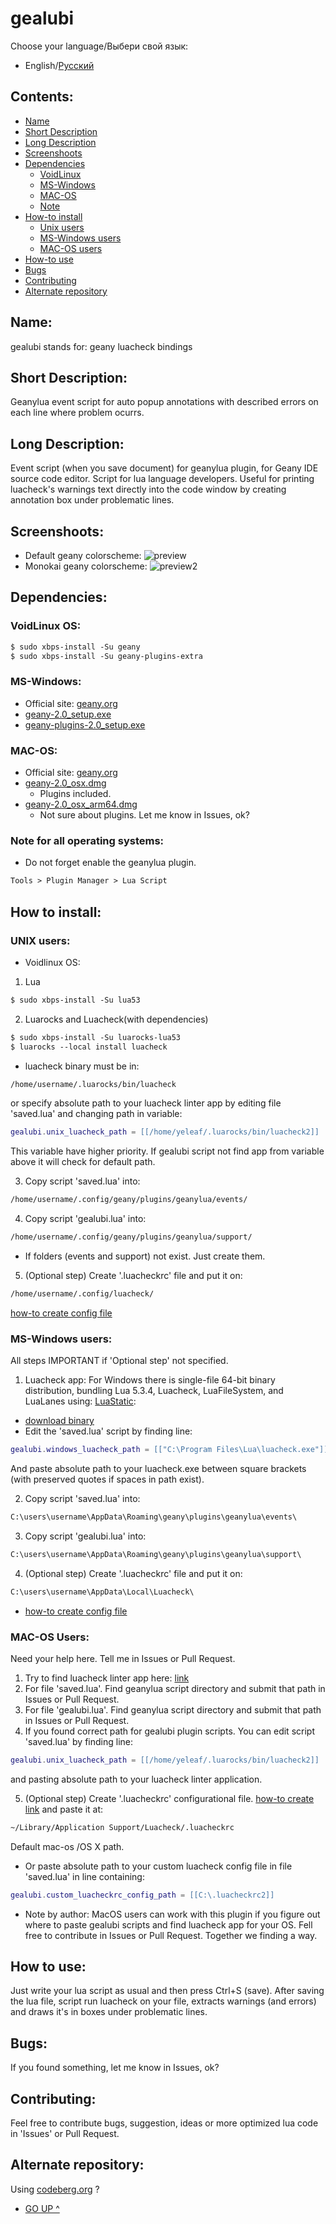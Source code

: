 # gealubi
Choose your language/Выбери свой язык:
- English/[Русский](https://github.com/Yenoxel/gealubi/blob/main/%D0%9F%D0%A0%D0%9E%D0%A7%D0%A2%D0%98-%D0%9C%D0%95%D0%9D%D0%AF.md)
## Contents:
* [Name](#name)
* [Short Description](#short-description)
* [Long Description](#long-description)
* [Screenshoots](#screenshoots)
* [Dependencies](#dependencies)
    - [VoidLinux](#voidlinux-os)
    - [MS-Windows](#ms-windows)
    - [MAC-OS](#mac-os)
    - [Note](#note-for-all-operating-systems)
* [How-to install](#how-to-install)
    - [Unix users](#unix-users)
    - [MS-Windows users](#ms-windows-users)
    - [MAC-OS users](#mac-os-users)
* [How-to use](#how-to-use)
* [Bugs](#bugs)
* [Contributing](#contributing)
* [Alternate repository](#alternate-repository)
## Name:
gealubi stands for: geany luacheck bindings
## Short Description:
Geanylua event script for auto popup annotations with described errors on each line where problem ocurrs.
## Long Description:
Event script (when you save document) for geanylua plugin, for Geany IDE source code editor. Script for lua language developers. Useful for printing luacheck's warnings text directly into the code window by creating annotation box under problematic lines.
## Screenshoots:
- Default geany colorscheme:
![preview](https://github.com/Yenoxel/gealubi/blob/main/geany-default-colorscheme-luacheck-warnings.png)
- Monokai geany colorscheme:
![preview2](https://github.com/Yenoxel/gealubi/blob/main/geany-monokai-colorscheme-luacheck-warnings.png)
## Dependencies:
### VoidLinux OS:
````markdown
$ sudo xbps-install -Su geany
$ sudo xbps-install -Su geany-plugins-extra
````
### MS-Windows:
- Official site: [geany.org](https://www.geany.org/download/releases/)
- [geany-2.0_setup.exe](https://download.geany.org/geany-2.0_setup.exe)
- [geany-plugins-2.0_setup.exe](https://plugins.geany.org/geany-plugins/geany-plugins-2.0_setup.exe)
### MAC-OS:
- Official site: [geany.org](https://www.geany.org/download/releases/)
- [geany-2.0_osx.dmg](https://download.geany.org/geany-2.0_osx.dmg)
    - Plugins included.
- [geany-2.0_osx_arm64.dmg](https://download.geany.org/geany-2.0_osx_arm64.dmg)
    - Not sure about plugins. Let me know in Issues, ok?
### Note for all operating systems:
- Do not forget enable the geanylua plugin.
````markdown
Tools > Plugin Manager > Lua Script 
````
## How to install:
### UNIX users:
- Voidlinux OS:
1. Lua
````markdown
$ sudo xbps-install -Su lua53
````

2. Luarocks and Luacheck(with dependencies)
````markdown
$ sudo xbps-install -Su luarocks-lua53
$ luarocks --local install luacheck
````
- luacheck binary must be in:
````markdown
/home/username/.luarocks/bin/luacheck
````
or specify absolute path to your luacheck linter app by editing file 'saved.lua' and changing path in variable:
````lua
gealubi.unix_luacheck_path = [[/home/yeleaf/.luarocks/bin/luacheck2]]
````
This variable have higher priority. If gealubi script not find app from variable above it will check for default path.

3. Copy script 'saved.lua' into:
````markdown
/home/username/.config/geany/plugins/geanylua/events/
````

4. Copy script 'gealubi.lua' into:
````markdown
/home/username/.config/geany/plugins/geanylua/support/
````

- If folders (events and support) not exist. Just create them.
5. (Optional step) Create '.luacheckrc' file and put it on:
````markdown
/home/username/.config/luacheck/
````
[how-to create config file](https://luacheck.readthedocs.io/en/stable/config.html)
### MS-Windows users:
All steps IMPORTANT if 'Optional step' not specified.
1. Luacheck app:
For Windows there is single-file 64-bit binary distribution, bundling Lua 5.3.4, Luacheck, LuaFileSystem, and LuaLanes using: [LuaStatic](https://github.com/ers35/luastatic): 
- [download binary](https://github.com/lunarmodules/luacheck/releases/download/v1.2.0/luacheck.exe)
- Edit the 'saved.lua' script by finding line:
````lua
gealubi.windows_luacheck_path = [["C:\Program Files\Lua\luacheck.exe"]]
````
And paste absolute path to your luacheck.exe between square brackets (with preserved quotes if spaces in path exist).

2. Copy script 'saved.lua' into:
````markdown
C:\users\username\AppData\Roaming\geany\plugins\geanylua\events\
````

3. Copy script 'gealubi.lua' into:
````markdown
C:\users\username\AppData\Roaming\geany\plugins\geanylua\support\
````

4. (Optional step) Create '.luacheckrc' file and put it on:
````markdown
C:\users\username\AppData\Local\Luacheck\
````
- [how-to create config file](https://luacheck.readthedocs.io/en/stable/config.html)
### MAC-OS Users:
Need your help here. Tell me in Issues or Pull Request.
1. Try to find luacheck linter app here: [link](https://github.com/lunarmodules/luacheck/releases)
2. For file 'saved.lua'. Find geanylua script directory and submit that path in Issues or Pull Request.
3. For file 'gealubi.lua'. Find geanylua script directory and submit that path in Issues or Pull Request.
4. If you found correct path for gealubi plugin scripts. You can edit script 'saved.lua' by finding line:
````lua
gealubi.unix_luacheck_path = [[/home/yeleaf/.luarocks/bin/luacheck2]]
```` 
and pasting absolute path to your luacheck linter application.

5. (Optional step) Create '.luacheckrc' configurational file. [how-to create link](https://luacheck.readthedocs.io/en/stable/config.html) and paste it at:
````markdown
~/Library/Application Support/Luacheck/.luacheckrc
````
Default mac-os /OS X path.

- Or paste absolute path to your custom luacheck config file in file 'saved.lua' in line containing: 
````lua
gealubi.custom_luacheckrc_config_path = [[C:\.luacheckrc2]]
````

- Note by author: MacOS users can work with this plugin if you figure out where to paste gealubi scripts and find luacheck app for your OS.
Fell free to contribute in Issues or Pull Request. Together we finding a way.

## How to use:
Just write your lua script as usual and then press Ctrl+S (save). After saving the lua file, script run luacheck on your file, extracts warnings (and errors) and draws it's in boxes under problematic lines.
## Bugs:
If you found something, let me know in Issues, ok?
## Contributing:
Feel free to contribute bugs, suggestion, ideas or more optimized lua code in 'Issues' or Pull Request.
## Alternate repository:
Using [codeberg.org](https://codeberg.org/Yeleaf/gealubi) ?
* [GO UP ^](#gealubi)
